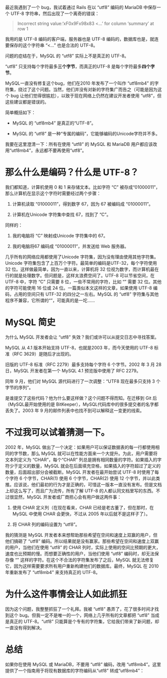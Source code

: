 最近我遇到了一个 bug，我试着通过 Rails 在以 “utf8” 编码的 MariaDB 中保存一个 UTF-8 字符串，然后出现了一个离奇的错误：

> Incorrect string value:‘xF0x9Fx98x83 <…’ for column ‘summary’ at row 1

我用的是 UTF-8 编码的客户端，服务器也是 UTF-8 编码的，数据库也是，就连要保存的这个字符串 “<…” 也是合法的 UTF-8。

问题的症结在于，MySQL 的 “utf8” 实际上不是真正的 UTF-8。

“utf8” 只支持每个字符最多**三个字节**，而真正的UTF-8 是每个字符最多**四个字节**。

MySQL一直没有修复这个bug，他们在2010 年发布了一个叫作 “utf8mb4” 的字符集，绕过了这个问题。当然，他们并没有对新的字符集广而告之（可能是因为这个 bug 让他们觉得很尴尬），以致于现在网络上仍然在建议开发者使用 “utf8”，但这些建议都是错误的。

简单概括如下：

*   MySQL 的 “utf8mb4” 是真正的“UTF-8”。
    
*   MySQL 的 “utf8” 是一种“专属的编码”，它能够编码的Unicode字符并不多。
    

我要在这里澄清一下：所有在使用 “utf8” 的 MySQL 和 MariaDB 用户都应该改用“utf8mb4”，永远都不要再使用“utf8”。

# 那么什么是编码？什么是 UTF-8？

我们都知道，计算机使用 0 和 1 来存储文本。比如字符 “C” 被存成“01000011”，那么计算机在显示这个字符时需要经过两个步骤：

1.  计算机读取 “01000011”，得到数字 67，因为 67 被编码成 “01000011”。
    
2.  计算机在Unicode 字符集中查找 67，找到了 “C”。
    

同样的：

1.  我的电脑将 “C” 映射成Unicode 字符集中的 67。
    
2.  我的电脑将67 编码成 “01000011”，并发送给 Web 服务器。
    

几乎所有的网络应用都使用了Unicode 字符集，因为没有理由使用其他字符集。Unicode 字符集包含了上百万个字符。最简单的编码是UTF-32，每个字符使用 32 位。这样做最简单，因为一直以来，计算机将 32 位视为数字，而计算机最在行的就是处理数字。但问题是，这样太浪费空间了。UTF-8 可以节省空间，在 UTF-8 中，字符 “C” 只需要 8 位，一些不常用的字符，比如 “” 需要 32 位。其他的字符可能使用 16 位或 24 位。一篇类似本文这样的文章，如果使用 UTF-8 编码，占用的空间只有 UTF-32 的四分之一左右。MySQL 的 “utf8” 字符集与其他程序不兼容，它所谓的“”，可能真的是一坨……

# MySQL 简史

为什么 MySQL 开发者会让 “utf8” 失效？我们或许可以从提交日志中寻找答案。

MySQL 从 4.1 版本开始支持 UTF-8，也就是2003 年，而今天使用的 UTF-8 标准（RFC 3629）是随后才出现的。

旧版的 UTF-8 标准（RFC 2279）最多支持每个字符 6 个字节。2002 年 3 月 28 日，MySQL 开发者在第一个 MySQL 4.1 预览版中使用了 RFC 2279。

同年 9 月，他们对 MySQL 源代码进行了一次调整：“UTF8 现在最多只支持 3 个字节的序列”。

是谁提交了这些代码？他为什么要这样做？这个问题不得而知。在迁移到 Git 后（MySQL最开始使用的是 BitKeeper），MySQL代码库中的很多提交者的名字都丢失了。2003 年 9 月的邮件列表中也找不到可以解释这一变更的线索。

# 不过我可以试着猜测一下。

2002 年，MySQL 做出了一个决定：如果用户可以保证数据表的每一行都使用相同的字节数，那么 MySQL 就可以在性能方面来一个大提升。为此，用户需要将文本列定义为 “CHAR”，每个“CHAR” 列总是拥有相同数量的字符。如果插入的字符少于定义的数量，MySQL 就会在后面填充空格，如果插入的字符超过了定义的数量，后面超出部分会被截断。MySQL 开发者在最开始尝试 UTF-8 时使用了每个字符 6 个字节，CHAR(1) 使用 6 个字节，CHAR(2) 使用 12 个字节，并以此类推。应该说，他们最初的行为才是正确的，可惜这一版本一直没有发布。但是文档上却这么写了，而且广为流传，所有了解 UTF-8 的人都认同文档里写的东西。不过很显然，MySQL 开发者或厂商担心会有用户做这两件事：

1.  使用 CHAR 定义列（在现在看来，CHAR 已经是老古董了，但在那时，在 MySQL 中使用 CHAR 会更快，不过从 2005 年以后就不是这样子了）。
    
2.  将 CHAR 列的编码设置为 “utf8”。
    

我的猜测是 MySQL 开发者本来想帮助那些希望在空间和速度上双赢的用户，但他们搞砸了 “utf8” 编码。所以结果就是没有赢家。那些希望在空间和速度上双赢的用户，当他们在使用 “utf8” 的 CHAR 列时，实际上使用的空间比预期的更大，速度也比预期的慢。而想要正确性的用户，当他们使用 “utf8” 编码时，却无法保存像 “” 这样的字符。在这个不合法的字符集发布了之后，MySQL 就无法修复它，因为这样需要要求所有用户重新构建他们的数据库。最终，MySQL 在 2010 年重新发布了 “utf8mb4” 来支持真正的 UTF-8。

# 为什么这件事情会让人如此抓狂

因为这个问题，我整整抓狂了一个礼拜。我被 “utf8” 愚弄了，花了很多时间才找到这个 bug。但我一定不是唯一的一个，网络上几乎所有的文章都把 “utf8” 当成是真正的 UTF-8。“utf8” 只能算是个专有的字符集，它给我们带来了新问题，却一直没有得到解决。

# 总结

如果你在使用 MySQL 或 MariaDB，不要用 “utf8” 编码，改用 “utf8mb4”。这里提供了一个指南用于将现有数据库的字符编码从“utf8” 转成“utf8mb4”：
